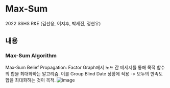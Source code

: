 Max-Sum
========
2022 SSHS R&E 
(김선웅, 이지후, 박세진, 정현우)

내용
--------

### Max-Sum Algorithm
Max-Sum Belief Propagation: Factor Graph에서 노드 간 메세지를 통해 목적 함수의 합을 최대화하는 알고리즘.
이를 Group Blind Date 상황에 적용 -> 모두의 만족도 합을 최대화하는 것이 목적.
![image](https://user-images.githubusercontent.com/35063338/170415829-e2c5c1bb-147b-4d9a-ac1f-114f0ea98894.png)
